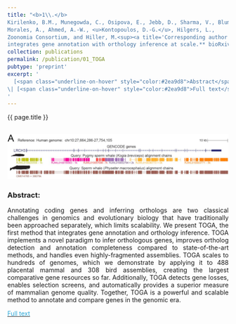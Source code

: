 ```yaml
---
title: "<b>1\\.</b> 
Kirilenko, B.M., Munegowda, C., Osipova, E., Jebb, D., Sharma, V., Blumer, M.,
Morales, A., Ahmed, A.-W., <u>Kontopoulos, D.-G.</u>, Hilgers, L., 
Zoonomia Consortium, and Hiller, M.<sup><a title='Corresponding author'>✉</a></sup> (2022). **TOGA 
integrates gene annotation with orthology inference at scale.** bioRxiv 2022.09.08.507143."
collection: publications
permalink: /publication/01_TOGA
pubtype: 'preprint'
excerpt: '
  [<span class="underline-on-hover" style="color:#2ea9d8">Abstract</span>](../publication/01_TOGA)
\| [<span class="underline-on-hover" style="color:#2ea9d8">Full text</span>](https://doi.org/10.1101/2022.09.08.507143)
'
---
```


{{ page.title }}<br>
<br><center><img src="../images/publications/TOGA.png"></center>

### Abstract:

<p style='text-align: justify;'>
Annotating coding genes and inferring orthologs are two classical 
challenges in genomics and evolutionary biology that have traditionally 
been approached separately, which limits scalability. We present TOGA, 
the first method that integrates gene annotation and orthology inference. 
TOGA implements a novel paradigm to infer orthologous genes, improves 
ortholog detection and annotation completeness compared to state-of-the-art 
methods, and handles even highly-fragmented assemblies. TOGA scales to 
hundreds of genomes, which we demonstrate by applying it to 488 
placental mammal and 308 bird assemblies, creating the largest 
comparative gene resources so far. Additionally, TOGA detects gene 
losses, enables selection screens, and automatically provides a 
superior measure of mammalian genome quality. Together, TOGA is a 
powerful and scalable method to annotate and compare genes in the genomic era.

</p>

[<span class="underline-on-hover" style="color:#2ea9d8">Full text</span>](https://doi.org/10.1101/2022.09.08.507143)
